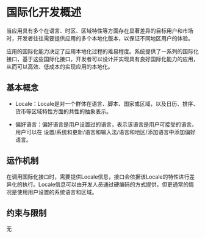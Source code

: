 # 国际化开发概述


当应用具有多个在语言、时区、区域特性等方面存在显著差异的目标用户和市场时，开发者往往需要提供应用的多个本地化版本，以保证不同地区用户的体验。


应用的国际化能力决定了应用本地化过程的难易程度。系统提供了一系列的国际化接口，基于这些国际化接口，开发者可以设计并实现具有良好国际化能力的应用，从而可以高效、低成本的实现应用的本地化。


## 基本概念

- Locale：Locale是对一个群体在语言、脚本、国家或区域，以及日历、排序、货币等区域特性方面的共性的抽象表示。

- 偏好语言：偏好语言是用户设置过的语言，表示该语言是用户可接受的语言。用户可以在 设置/系统和更新/语言和输入法/语言和地区/添加语言中添加偏好语言。


## 运作机制

在调用国际化接口时，需要提供Locale信息，接口会依据该Locale的特性进行差异化的执行。Locale信息可以由开发人员通过硬编码的方式提供，但更通常的情况是使用用户设置的系统语言和区域。


## 约束与限制

无

